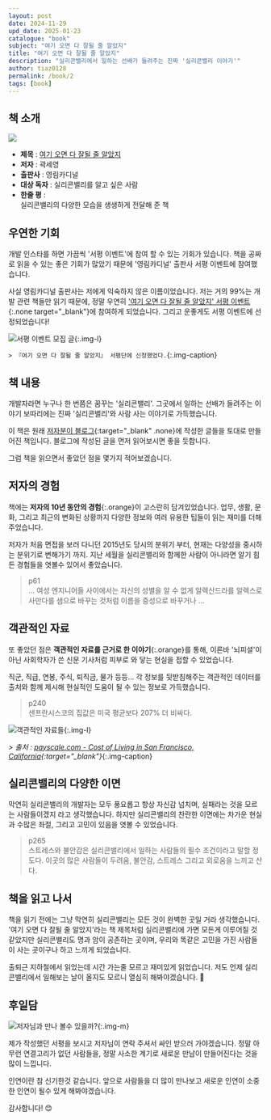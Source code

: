 ```yaml
---
layout: post
date: 2024-11-29
upd_date: 2025-01-23
catalogue: "book"
subject: "여기 오면 다 잘될 줄 알았지"
title: "여기 오면 다 잘될 줄 알았지"
description: "실리콘밸리에서 일하는 선배가 들려주는 진짜 '실리콘밸리 이야기'"
author: tiaz0128
permalink: /book/2
tags: [book]
---
```


## 책 소개

<div class="left-right">
    <img class="book" src="/assets/img/title/book/여기 오면 다 잘될 줄 알았지.png">
    <ul class="">
        <li>
            <strong>제목</strong> : <a href="https://www.yes24.com/Product/Goods/133809371" target="_blank">여기 오면 다 잘될 줄 알았지</a>
        </li>
        <li><strong>저자</strong> : 곽세영 </li>
        <li><strong>출판사</strong> : 영림카디널</li>
        <li><strong>대상 독자</strong> : 실리콘밸리를 알고 싶은 사람</li>
        <li>
            <strong>한줄 평</strong> : 
            <div>
                실리콘밸리의 다양한 모습을 생생하게 전달해 준 책
            </div>
        </li>
    </ul>
</div>

## 우연한 기회

개발 인스타를 하면 가끔씩 '서평 이벤트'에 참여 할 수 있는 기회가 있습니다. 책을 공짜로 읽을 수 있는 좋은 기회가 많았기 때문에 '영림카디널' 출판사 서평 이벤트에 참여했습니다.

사실 영림카디널 출판사는 저에게 익숙하지 않은 이름이었습니다. 저는 거의 99%는 개발 관련 책들만 읽기 때문에, 정말 우연히 ['여기 오면 다 잘될 줄 알았지' 서평 이벤트](https://www.instagram.com/p/DAF0X2iThn0/?utm_source=ig_web_copy_link&igsh=MzRlODBiNWFlZA==){:.none target="_blank"}에 참여하게 되었습니다. 그리고 운좋게도 서평 이벤트에 선정되었습니다!

![서평 이벤트 모집 글](/assets/img/content/book/002/001.png){:.img-l}

`> 『여기 오면 다 잘될 줄 알았지』 서평단에 신청했었다.`{:.img-caption}

## 책 내용

개발자라면 누구나 한 번쯤은 꿈꾸는 '실리콘밸리'. 그곳에서 일하는 선배가 들려주는 이야기 보따리에는 진짜 '실리콘밸리'와 사람 사는 이야기로 가득했습니다.

이 책은 원래 [저자분이 블로그](https://brunch.co.kr/@backend-dev/114){:target="_blank" .none}에 작성한 글들을 토대로 만들어진 책입니다. 블로그에 작성된 글을 먼저 읽어보시면 좋을 듯합니다.

그럼 책을 읽으면서 좋았던 점을 몇가지 적어보겠습니다.

## 저자의 경험

책에는 **저자의 10년 동안의 경험**{:.orange}이 고스란히 담겨있었습니다. 업무, 생활, 문화, 그리고 최근의 변화된 상황까지 다양한 정보와 여러 유용한 팁들이 읽는 재미를 더해 주었습니다.

저자가 처음 면접을 보러 다니던 2015년도 당시의 분위기 부터, 현재는 다양성을 중시하는 분위기로 변해가기 까지. 지난 세월을 실리콘밸리와 함께한 사람이 아니라면 알기 힘든 경험들을 엿볼수 있어서 좋았습니다.

> p61 <br/>
> ... 여성 엔지니어들 사이에서는 자신의 성별을 알 수 없게 알렉산드라를 알렉스로 사만다를 샘으로 바꾸는 것처럼 이름을 중성으로 바꾸거나 ...  <br/>

## 객관적인 자료

또 좋았던 점은 **객관적인 자료를 근거로 한 이야기**{:.orange}를 통해, 이른바 '뇌피셜'이 아닌 사회학자가 쓴 신문 기사처럼 피부로 와 닿는 현실을 접할 수 있었습니다.

직군, 직급, 연봉, 주식, 퇴직금, 물가 등등... 각 정보를 뒷받침해주는 객관적인 데이터를 출처와 함께 제시해 현실적인 도움이 될 수 있는 정보로 가득했습니다.

> p240 <br/>
> 샌프란시스코의 집값은 미국 평균보다 207% 더 비싸다. <br/>

![객관적인 자료들](/assets/img/content/book/002/004.png){:.img-l}

*> 출처 : [payscale.com - Cost of Living in San Francisco, California](https://www.payscale.com/cost-of-living-calculator/California-San-Francisco){:target="_blank"}*{:.img-caption}

## 실리콘밸리의 다양한 이면

막연히 실리콘밸리의 개발자는 모두 풍요롭고 항상 자신감 넘치며, 실패라는 것을 모르는 사람들이겠지 라고 생각했습니다. 하지만 실리콘밸리의 찬란한 이면에는 차가운 현실과 수많은 좌절, 그리고 고민이 있음을 엿볼 수 있었습니다.

> p265 <br/>
> 스트레스와 불안감은 실리콘밸리에서 일하는 사람들의 필수 조건이라고 말할 정도다. 이곳의 많은 사람들이 두려움, 불안감, 스트레스 그리고 외로움을 느끼고 산다.

## 책을 읽고 나서

책을 읽기 전에는 그냥 막연히 실리콘밸리는 모든 것이 완벽한 곳일 거라 생각했습니다. '여기 오면 다 잘될 줄 알았지'라는 책 제목처럼 실리콘밸리에 가면 모든게 이루어질 것 같았지만 실리콘밸리도 명과 암이 공존하는 곳이며, 우리와 똑같은 고민을 가진 사람들이 사는 곳이구나 하고 느끼게 되었습니다.

출퇴근 지하철에서 읽었는데 시간 가는줄 모르고 재미있게 읽었습니다. 저도 언제 실리콘밸리에서 일해보는 날이 올지도 모르니 열심히 해봐야겠습니다. 🤣

## 후일담

![저자님과 만나 볼수 있을까?](/assets/img/content/book/002/005.png){:.img-m}

제가 작성했던 서평을 보시고 저자님이 연락 주셔서 싸인 받으러 가야겠습니다. 정말 아무런 연결고리가 없던 사람들을, 정말 사소한 계기로 새로운 만남이 만들어진다는 것을 많이 느낍니다.

인연이란 참 신기한것 같습니다. 앞으로 사람들을 더 많이 만나보고 새로운 인연이 소중한 인연이 될수 있게 해봐야겠습니다. 

감사합니다! 😊
